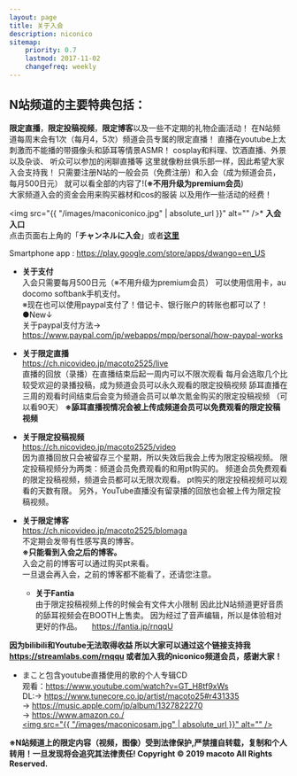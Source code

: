 ```yaml
---
layout: page
title: 关于入会
description: niconico
sitemap:
    priority: 0.7
    lastmod: 2017-11-02
    changefreq: weekly
---
```

## N站频道的主要特典包括：
**限定直播**，**限定投稿视频**，**限定博客**以及一些不定期的礼物企画活动！
在N站频道每周末会有1次（每月4，5次）频道会员专属的限定直播！
直播在youtube上太刺激而不能播的带摄像头和舔耳等情景ASMR！
cosplay和料理、饮酒直播、外景以及杂谈、
听众可以参加的闲聊直播等
这里就像粉丝俱乐部一样，因此希望大家入会支持我！
只需要注册N站的一般会员（免费注册）和入会（成为频道会员，每月500日元）
就可以看全部的内容了!(**※不用升级为premium会员**)  
大家频道入会的资金会用来购买器材和cos的服装
以及用作一些活动的经费！

<span class="image fit"><img src="{{ "/images/maconiconico.jpg" | absolute_url }}" alt="" /></span>* **入会入口**  
  点击页面右上角的「**チャンネルに入会**」或者[**这里**](https://ch.nicovideo.jp/macoto2525/join)

Smartphone app : <https://play.google.com/store/apps/dwango=en_US>

* **关于支付**  
  入会只需要每月500日元（※不用升级为premium会员）
  可以使用信用卡，au docomo softbank手机支付。  
  ※现在也可以使用paypal支付了！借记卡、银行账户的转账也都可以了！  
  ●New↓  
  关于paypal支付方法->
　 <https://www.paypal.com/jp/webapps/mpp/personal/how-paypal-works>


* **关于限定直播**  
  <https://ch.nicovideo.jp/macoto2525/live>  
  直播的回放（录播）在直播结束后起一周内可以不限次观看
  每月会选取几个比较受欢迎的录播投稿，成为频道会员可以永久观看的限定投稿视频
  舔耳直播在三周的观看时间结束后会变为频道会员可以单次氪金购买的限定投稿视频
（可以看90天）
  **※舔耳直播视情况会被上传成频道会员可以免费观看的限定投稿视频**


* **关于限定投稿视频**  
  <https://ch.nicovideo.jp/macoto2525/video>  
  因为直播回放只会被留存三个星期，所以失效后我会上传为限定投稿视频。
  限定投稿视频分为两类：频道会员免费观看的和用pt购买的。
  频道会员免费观看的限定投稿视频，频道会员都可以无限次观看。
  pt购买的限定投稿视频可以观看的天数有限。
  另外，YouTube直播没有留录播的回放也会被上传为限定投稿视频。

* **关于限定博客**  
  <https://ch.nicovideo.jp/macoto2525/blomaga>  
  不定期会发带有性感写真的博客。  
  **※只能看到入会之后的博客。**  
  入会之前的博客可以通过购买pt来看。  
  一旦退会再入会，之前的博客都不能看了，还请您注意。

  * **关于Fantia**  
  由于限定投稿视频上传的时候会有文件大小限制
  因此比N站频道更好音质的舔耳视频会在BOOTH上售卖。
  因为经过了音声编辑，所以是体验相对更好的作品。
　<https://fantia.jp/rnqqU>

**因为bilibili和Youtube无法取得收益
所以大家可以通过这个链接支持我<https://streamlabs.com/rnqqu>
或者加入我的niconico频道会员，感谢大家！**
  

* まこと包含youtube直播使用的歌的个人专辑CD  
观看：<https://www.youtube.com/watch?v=GT_H8tf9xWs>  
DL:-> <https://www.tunecore.co.jp/artist/macoto25#r431335>  
-> <https://music.apple.com/jp/album/1327822270>  
-> <https://www.amazon.co./>  
<a href="https://ch.nicovideo.jp/macoto2525" class="image main"><img src="{{ "/images/maconicosam.jpg" | absolute_url }}" alt="" /></a>
<div class="box">
<strong>※N站频道上的限定内容（视频，图像）受到法律保护,严禁擅自转载，复制和个人转用！一旦发现将会追究其法律责任!  
Copyright © 2019 macoto All Rights Reserved.</strong>
</div>

